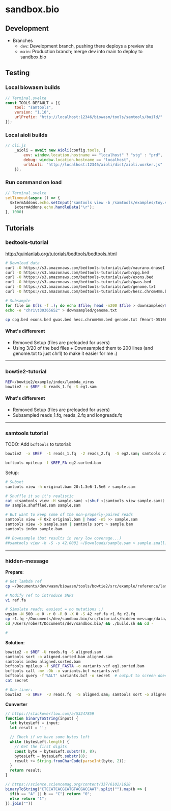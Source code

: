 # sandbox.bio

## Development

* Branches
  * `dev`: Development branch, pushing there deploys a preview site
  * `main`: Production branch; merge dev into main to deploy to sandbox.bio

## Testing

### Local biowasm builds

```javascript
// Terminal.svelte
const TOOLS_DEFAULT = [{
	tool: "samtools",
	version: "1.10",
	urlPrefix: "http://localhost:12346/biowasm/tools/samtools/build/"
}];
```

### Local aioli builds

```javascript
// cli.js
	_aioli = await new Aioli(config.tools, {
		env: window.location.hostname == "localhost" ? "stg" : "prd",
		debug: window.location.hostname == "localhost",
		urlAioli: "http://localhost:12346/aioli/dist/aioli.worker.js"
	});
```

### Run command on load

```javascript
// Terminal.svelte
setTimeout(async () => {
  $xtermAddons.echo.setInput("samtools view -b /samtools/examples/toy.sam > bad.bam; samtools quickcheck bad.bam");
	$xtermAddons.echo.handleData("\r");
}, 1000)
```


## Tutorials

### bedtools-tutorial

http://quinlanlab.org/tutorials/bedtools/bedtools.html

```bash
# Download data
curl -O https://s3.amazonaws.com/bedtools-tutorials/web/maurano.dnaseI.tgz
curl -O https://s3.amazonaws.com/bedtools-tutorials/web/cpg.bed
curl -O https://s3.amazonaws.com/bedtools-tutorials/web/exons.bed
curl -O https://s3.amazonaws.com/bedtools-tutorials/web/gwas.bed
curl -O https://s3.amazonaws.com/bedtools-tutorials/web/genome.txt
curl -O https://s3.amazonaws.com/bedtools-tutorials/web/hesc.chromHmm.bed

# Subsample
for file in $(ls -f .); do echo $file; head -n200 $file > downsampled/$file; done
echo -e "chr1\t30365652" > downsampled/genome.txt

cp cpg.bed exons.bed gwas.bed hesc.chromHmm.bed genome.txt fHeart-DS16621.hotspot.twopass.fdr0.05.merge.bed fHeart-DS15839.hotspot.twopass.fdr0.05.merge.bed fSkin_fibro_bicep_R-DS19745.hg19.hotspot.twopass.fdr0.05.merge.bed ../../tutorials/1-intro-to-bedtools/data
```

#### What's differerent
* Removed Setup (files are preloaded for users)
* Using 3/20 of the bed files + Downsampled them to 200 lines (and genome.txt to just chr1) to make it easier for me :)

---

### bowtie2-tutorial

```bash
REF=/bowtie2/example/index/lambda_virus
bowtie2 -x $REF -U reads_1.fq -S eg1.sam
```

#### What's differerent
* Removed Setup (files are preloaded for users)
* Subsampled reads_1.fq, reads_2.fq and longreads.fq

---

### samtools tutorial

TODO: Add `bcftools` to tutorial:

```bash
bowtie2  -x $REF  -1 reads_1.fq  -2 reads_2.fq  -S eg2.sam; samtools view eg2.sam -o eg2.bam; samtools sort eg2.sam -o eg2.sorted.bam

bcftools mpileup -f $REF_FA eg2.sorted.bam
```

Setup:

```bash
# Subset
samtools view -h original.bam 20:1.3e6-1.5e6 > sample.sam

# Shuffle it so it's realistic
cat <(samtools view -H sample.sam) <(shuf <(samtools view sample.sam)) > sample.shuffled.sam
mv sample.shuffled.sam sample.sam

# But want to keep some of the non-properly-paired reads
samtools view -F 0x2 original.bam | head -n5 >> sample.sam
samtools view -b sample.sam | samtools sort > sample.bam
samtools index sample.bam

## Downsample (but results in very low coverage...)
##samtools view -h -S -s 42.0001 ~/Downloads/sample.sam > sample.small.sam
```

---

### hidden-message

**Prepare**:

```bash
# Get lambda ref
cp ~/Documents/dev/wasm/biowasm/tools/bowtie2/src/example/reference/lambda_virus.fa ref.fa

# Modify ref to introduce SNPs
vi ref.fa

# Simulate reads; easiest = no mutations :)
wgsim -N 500 -e 0 -r 0 -R 0 -X 0 -S 42 ref.fa r1.fq r2.fq
cp r1.fq ~/Documents/dev/sandbox.bio/src/tutorials/hidden-message/data/reads.fq
cd /Users/robert/Documents/dev/sandbox.bio/ && ./build.sh && cd -

# 
```

**Solution**:

```bash
bowtie2 -x $REF -U reads.fq -S aligned.sam
samtools sort -o aligned.sorted.bam aligned.sam
samtools index aligned.sorted.bam
bcftools mpileup -f $REF_FASTA -o variants.vcf eg1.sorted.bam
bcftools call -mv -Ob -o variants.bcf variants.vcf
bcftools query -f'%ALT' variants.bcf -o secret  # output to screen doesn't work b/c not flushed
cat secret

# One liner:
bowtie2  -x $REF  -U reads.fq  -S aligned.sam; samtools sort -o aligned.sorted.bam aligned.sam; samtools index aligned.sorted.bam; bcftools mpileup -f $REF_FASTA -o variants.vcf aligned.sorted.bam; bcftools call -mv -Ob -o variants.bcf variants.vcf; bcftools query -f'%ALT' variants.bcf -o secret; cat secret
```

**Converter**

```js
// https://stackoverflow.com/a/53247859
function binaryToString(input) {
  let bytesLeft = input;
  let result = '';

  // Check if we have some bytes left
  while (bytesLeft.length) {
    // Get the first digits
    const byte = bytesLeft.substr(0, 8);
    bytesLeft = bytesLeft.substr(8);
    result += String.fromCharCode(parseInt(byte, 2));
  }
  return result;
}

// https://science.sciencemag.org/content/337/6102/1628
binaryToString("CTCCATCACGCATGTACGACCAAT".split("").map(b => {
  if(b == "A" || b == "C") return "0";
  else return "1";
}).join(""))
```
